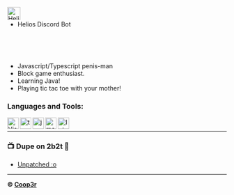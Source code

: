<img align="left" alt="Helios" width="30px" src="https://i.imgur.com/t5JJWVs.png" /> <br/>
- Helios Discord Bot
<br>
<br>
<br>

- Javascript/Typescript penis-man
- Block game enthusiast.
- Learning Java! <br />
- Playing tic tac toe with your mother!

### Languages and Tools:

<img align="left" alt="Visual Studio Code" width="26px" src="https://i.imgur.com/LwSdAlE.png" />
<img align="left" alt="ts" width="26px" src="https://i.imgur.com/vSgFULR.png" />
<img align="left" alt="js" width="26px" src="https://i.imgur.com/3u1wzwE.png" />
<img align="left" alt="mongodb" width="26px" src="https://imgur.com/xN5cFRr.png" /> 
<img align="left" alt="Intellij" width="26px" src="https://upload.wikimedia.org/wikipedia/commons/thumb/9/9c/IntelliJ_IDEA_Icon.svg/1024px-IntelliJ_IDEA_Icon.svg.png" /> <br />

---

### 📺 Dupe on 2b2t 🥶

<!-- YOUTUBE:START -->
- [Unpatched :o](https://www.youtube.com/watch?v=ouWzUst8KKQ&t)
<!-- YOUTUBE:END -->

---


**© [Coop3r](https://github.com/Coop3r)**
